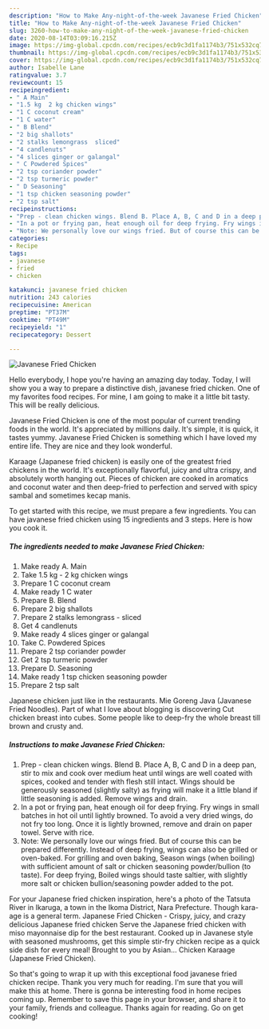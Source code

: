 ```yaml
---
description: "How to Make Any-night-of-the-week Javanese Fried Chicken"
title: "How to Make Any-night-of-the-week Javanese Fried Chicken"
slug: 3260-how-to-make-any-night-of-the-week-javanese-fried-chicken
date: 2020-08-14T03:09:16.215Z
image: https://img-global.cpcdn.com/recipes/ecb9c3d1fa1174b3/751x532cq70/javanese-fried-chicken-recipe-main-photo.jpg
thumbnail: https://img-global.cpcdn.com/recipes/ecb9c3d1fa1174b3/751x532cq70/javanese-fried-chicken-recipe-main-photo.jpg
cover: https://img-global.cpcdn.com/recipes/ecb9c3d1fa1174b3/751x532cq70/javanese-fried-chicken-recipe-main-photo.jpg
author: Isabelle Lane
ratingvalue: 3.7
reviewcount: 15
recipeingredient:
- " A Main"
- "1.5 kg  2 kg chicken wings"
- "1 C coconut cream"
- "1 C water"
- " B Blend"
- "2 big shallots"
- "2 stalks lemongrass  sliced"
- "4 candlenuts"
- "4 slices ginger or galangal"
- " C Powdered Spices"
- "2 tsp coriander powder"
- "2 tsp turmeric powder"
- " D Seasoning"
- "1 tsp chicken seasoning powder"
- "2 tsp salt"
recipeinstructions:
- "Prep - clean chicken wings. Blend B. Place A, B, C and D in a deep pan, stir to mix and cook over medium heat until wings are well coated with spices, cooked and tender with flesh still intact. Wings should be generously seasoned (slightly salty) as frying will make it a little bland if little seasoning is added. Remove wings and drain."
- "In a pot or frying pan, heat enough oil for deep frying. Fry wings in small batches in hot oil until lightly browned. To avoid a very dried wings, do not fry too long. Once it is lightly browned, remove and drain on paper towel. Serve with rice."
- "Note: We personally love our wings fried. But of course this can be prepared differently. Instead of deep frying, wings can also be grilled or oven-baked. For grilling and oven baking, Season wings (when boiling) with sufficient amount of salt or chicken seasoning powder/bullion (to taste). For deep frying, Boiled wings should taste saltier, with slightly more salt or chicken bullion/seasoning powder added to the pot."
categories:
- Recipe
tags:
- javanese
- fried
- chicken

katakunci: javanese fried chicken 
nutrition: 243 calories
recipecuisine: American
preptime: "PT37M"
cooktime: "PT49M"
recipeyield: "1"
recipecategory: Dessert

---
```



![Javanese Fried Chicken](https://img-global.cpcdn.com/recipes/ecb9c3d1fa1174b3/751x532cq70/javanese-fried-chicken-recipe-main-photo.jpg)

Hello everybody, I hope you're having an amazing day today. Today, I will show you a way to prepare a distinctive dish, javanese fried chicken. One of my favorites food recipes. For mine, I am going to make it a little bit tasty. This will be really delicious.

Javanese Fried Chicken is one of the most popular of current trending foods in the world. It's appreciated by millions daily. It's simple, it is quick, it tastes yummy. Javanese Fried Chicken is something which I have loved my entire life. They are nice and they look wonderful.

Karaage (Japanese fried chicken) is easily one of the greatest fried chickens in the world. It&#39;s exceptionally flavorful, juicy and ultra crispy, and absolutely worth hanging out. Pieces of chicken are cooked in aromatics and coconut water and then deep-fried to perfection and served with spicy sambal and sometimes kecap manis.


To get started with this recipe, we must prepare a few ingredients. You can have javanese fried chicken using 15 ingredients and 3 steps. Here is how you cook it.

<!--inarticleads1-->

##### The ingredients needed to make Javanese Fried Chicken:

1. Make ready  A. Main
1. Take 1.5 kg - 2 kg chicken wings
1. Prepare 1 C coconut cream
1. Make ready 1 C water
1. Prepare  B. Blend
1. Prepare 2 big shallots
1. Prepare 2 stalks lemongrass - sliced
1. Get 4 candlenuts
1. Make ready 4 slices ginger or galangal
1. Take  C. Powdered Spices
1. Prepare 2 tsp coriander powder
1. Get 2 tsp turmeric powder
1. Prepare  D. Seasoning
1. Make ready 1 tsp chicken seasoning powder
1. Prepare 2 tsp salt


Japanese chicken just like in the restaurants. Mie Goreng Java (Javanese Fried Noodles). Part of what I love about blogging is discovering Cut chicken breast into cubes. Some people like to deep-fry the whole breast till brown and crusty and. 

<!--inarticleads2-->

##### Instructions to make Javanese Fried Chicken:

1. Prep - clean chicken wings. Blend B. Place A, B, C and D in a deep pan, stir to mix and cook over medium heat until wings are well coated with spices, cooked and tender with flesh still intact. Wings should be generously seasoned (slightly salty) as frying will make it a little bland if little seasoning is added. Remove wings and drain.
1. In a pot or frying pan, heat enough oil for deep frying. Fry wings in small batches in hot oil until lightly browned. To avoid a very dried wings, do not fry too long. Once it is lightly browned, remove and drain on paper towel. Serve with rice.
1. Note: We personally love our wings fried. But of course this can be prepared differently. Instead of deep frying, wings can also be grilled or oven-baked. For grilling and oven baking, Season wings (when boiling) with sufficient amount of salt or chicken seasoning powder/bullion (to taste). For deep frying, Boiled wings should taste saltier, with slightly more salt or chicken bullion/seasoning powder added to the pot.


For your Japanese fried chicken inspiration, here&#39;s a photo of the Tatsuta River in Ikaruga, a town in the Ikoma District, Nara Prefecture. Though kara-age is a general term. Japanese Fried Chicken - Crispy, juicy, and crazy delicious Japanese fried chicken Serve the Japanese fried chicken with miso mayonnaise dip for the best restaurant. Cooked up in Javanese style with seasoned mushrooms, get this simple stir-fry chicken recipe as a quick side dish for every meal! Brought to you by Asian… Chicken Karaage (Japanese Fried Chicken). 

So that's going to wrap it up with this exceptional food javanese fried chicken recipe. Thank you very much for reading. I'm sure that you will make this at home. There is gonna be interesting food in home recipes coming up. Remember to save this page in your browser, and share it to your family, friends and colleague. Thanks again for reading. Go on get cooking!
